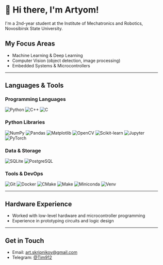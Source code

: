 # 👋 Hi there, I'm Artyom!

I'm a 2nd-year student at the Institute of Mechatronics and Robotics, Novosibirsk State University.  

## My Focus Areas

-  Machine Learning & Deep Learning
-  Computer Vision (object detection, image processing)
-  Embedded Systems & Microcontrollers

---

##  Languages & Tools

### Programming Languages

![Python](https://img.shields.io/badge/-Python-3776AB?style=flat&logo=python&logoColor=white)
![C++](https://img.shields.io/badge/-C++-00599C?style=flat&logo=cplusplus&logoColor=white)
![C](https://img.shields.io/badge/-C-000000?style=flat&logo=c&logoColor=white)

### Python Libraries

![NumPy](https://img.shields.io/badge/-NumPy-013243?style=flat&logo=numpy)
![Pandas](https://img.shields.io/badge/-Pandas-150458?style=flat&logo=pandas)
![Matplotlib](https://img.shields.io/badge/-Matplotlib-11557C?style=flat)
![OpenCV](https://img.shields.io/badge/-OpenCV-5C3EE8?style=flat&logo=opencv&logoColor=white)
![Scikit-learn](https://img.shields.io/badge/-Scikit--Learn-F7931E?style=flat&logo=scikit-learn&logoColor=white)
![Jupyter](https://img.shields.io/badge/-Jupyter-F37626?style=flat&logo=jupyter)
![PyTorch](https://img.shields.io/badge/-PyTorch-EE4C2C?style=flat&logo=pytorch&logoColor=white)

### Data & Storage

![SQLite](https://img.shields.io/badge/-SQLite-003B57?style=flat&logo=sqlite)
![PostgreSQL](https://img.shields.io/badge/-PostgreSQL-336791?style=flat&logo=postgresql)

### Tools & DevOps

![Git](https://img.shields.io/badge/-Git-F05032?style=flat&logo=git)
![Docker](https://img.shields.io/badge/-Docker-2496ED?style=flat&logo=docker)
![CMake](https://img.shields.io/badge/-CMake-064F8C?style=flat&logo=cmake)
![Make](https://img.shields.io/badge/-Make-000000?style=flat&logo=gnu)
![Miniconda](https://img.shields.io/badge/-Miniconda-44A833?style=flat&logo=anaconda)
![Venv](https://img.shields.io/badge/-venv-3C873A?style=flat)

---

## Hardware Experience

- Worked with low-level hardware and microcontroller programming
- Experience in prototyping circuits and logic design

---

## Get in Touch

- Email: [art.skripnikov@gmail.com](mailto:art.skripnikov@gmail.com)
- Telegram: [@Tim912](https://t.me/Tim912)



<!--
**TimSkripnikov/TimSkripnikov** is a ✨ _special_ ✨ repository because its `README.md` (this file) appears on your GitHub profile.

Here are some ideas to get you started:

- 🔭 I’m currently working on ...
- 🌱 I’m currently learning ...
- 👯 I’m looking to collaborate on ...
- 🤔 I’m looking for help with ...
- 💬 Ask me about ...
- 📫 How to reach me: ...
- 😄 Pronouns: ...
- ⚡ Fun fact: ...

Junior-программист C/C++, Python. Фреймворки и библиотеки:  Numpy, Pandas, OpenCV, Jupyter, SQLite, PostgreSQL,  Matpltlib. Немного scikit-learn,YOLO. <fpjdjt владение GIT, miniconda, venv, Cmake, make,. Есть опыт в проектировании АЛУ, схемотехнике, UX/UI-дизайне, работе с микроконтроллерами.



Изучаю машинное обучение не только в рамках университетских курсов, но и по книге "Вероятностное машинное обучение" и ХандБук пр ML от яндекса. 

-->
